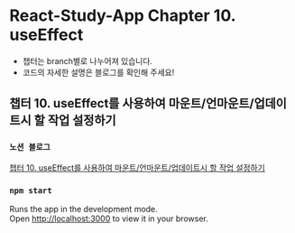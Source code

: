 # React-Study-App Chapter 10. useEffect

- 챕터는 branch별로 나누어져 있습니다.
- 코드의 자세한 설명은 블로그를 확인해 주세요!

## 챕터 10. useEffect를 사용하여 마운트/언마운트/업데이트시 할 작업 설정하기

### `노션 블로그`

[챕터 10. useEffect를 사용하여 마운트/언마운트/업데이트시 할 작업 설정하기](https://mookiemookiekun.notion.site/10-useEffect-e2936d6a0b334ec1a85169ec10125b7a)

### `npm start`

Runs the app in the development mode.\
Open [http://localhost:3000](http://localhost:3000) to view it in your browser.
